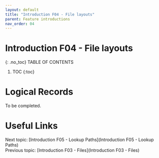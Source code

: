 ```yaml
---
layout: default
title: "Introduction F04 - File layouts"
parent: Feature introductions
nav_order: 04
---
```


# Introduction F04 - File layouts
{: .no_toc}
TABLE OF CONTENTS 
1. TOC
{:toc}  

# Logical Records
To be completed.  
  


# Useful Links
Next topic: [Introduction F05 - Lookup Paths](Introduction F05 - Lookup Paths)  
Previous topic: [Introduction F03 - Files](Introduction F03 - Files)  

